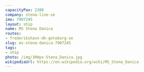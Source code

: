 ```yaml
---
capacityPax: 2300
company: stena-line-se
imo: 7907245
layout: ship
name: MS Stena Danica
routes:
- frederikshavn-dk-goteborg-se
slug: ms-stena-danica-7907245
tags:
- ship
photo: /img/300px-Stena_Danica.jpg
wikipediaUrl: https://en.wikipedia.org/wiki/MS_Stena_Danica
---
```

